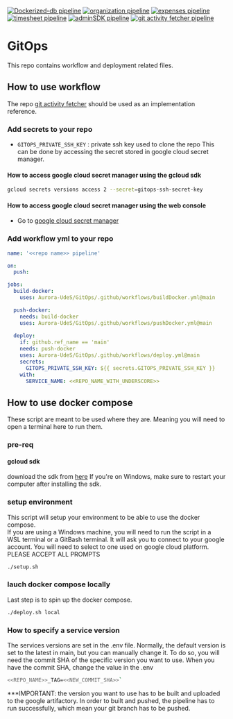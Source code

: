 [![Dockerized-db pipeline](https://github.com/Aurora-UdeS/dockerized-db/actions/workflows/pipeline.yml/badge.svg)](https://github.com/Aurora-UdeS/dockerized-db/actions/workflows/pipeline.yml)
[![organization pipeline](https://github.com/Aurora-UdeS/organization/actions/workflows/pipeline.yaml/badge.svg)](https://github.com/Aurora-UdeS/organization/actions/workflows/pipeline.yaml)
[![expenses pipeline](https://github.com/Aurora-UdeS/expenses/actions/workflows/pipeline.yaml/badge.svg)](https://github.com/Aurora-UdeS/expenses/actions/workflows/pipeline.yaml)
[![timesheet pipeline](https://github.com/Aurora-UdeS/timesheet/actions/workflows/pipeline.yml/badge.svg)](https://github.com/Aurora-UdeS/timesheet/actions/workflows/pipeline.yml)
[![adminSDK pipeline](https://github.com/Aurora-UdeS/adminsdk/actions/workflows/pipeline.yml/badge.svg)](https://github.com/Aurora-UdeS/adminsdk/actions/workflows/pipeline.yml)
[![git activity fetcher pipeline](https://github.com/Aurora-UdeS/git-activity-fetcher/actions/workflows/pipeline.yml/badge.svg)](https://github.com/Aurora-UdeS/git-activity-fetcher/actions/workflows/pipeline.yml)
# GitOps
This repo contains workflow and deployment related files.

## How to use workflow
The repo [git activity fetcher](https://github.com/Aurora-UdeS/git-activity-fetcher) should be used as an implementation reference.

### Add secrets to your repo
- `GITOPS_PRIVATE_SSH_KEY` : private ssh key used to clone the repo
This can be done by accessing the secret stored in google cloud secret manager.
#### How to access google cloud secret manager using the gcloud sdk
```bash
gcloud secrets versions access 2 --secret=gitops-ssh-secret-key
```
#### How to access google cloud secret manager using the web console
- Go to [google cloud secret manager](https://console.cloud.google.com/security/secret-manager)

### Add workflow yml to your repo
```yml
name: '<<repo name>> pipeline'

on:
  push:

jobs:
  build-docker:
    uses: Aurora-UdeS/GitOps/.github/workflows/buildDocker.yml@main

  push-docker:
    needs: build-docker
    uses: Aurora-UdeS/GitOps/.github/workflows/pushDocker.yml@main
    
  deploy:
    if: github.ref_name == 'main'
    needs: push-docker
    uses: Aurora-UdeS/GitOps/.github/workflows/deploy.yml@main
    secrets:
      GITOPS_PRIVATE_SSH_KEY: ${{ secrets.GITOPS_PRIVATE_SSH_KEY }}
    with:
      SERVICE_NAME: <<REPO_NAME_WITH_UNDERSCORE>>
```

## How to use docker compose
These script are meant to be used where they are. Meaning you will need to open a terminal here to run them.
### pre-req
#### gcloud sdk
download the sdk from [here](https://cloud.google.com/sdk/docs/install)
If you're on Windows, make sure to restart your computer after installing the sdk.
### setup environment
This script will setup your environment to be able to use the docker compose.  
If you are using a Windows machine, you will need to run the script in a WSL terminal or a GitBash terminal.
It will ask you to connect to your google account. You will need to select to one used on google cloud platform.
PLEASE ACCEPT ALL PROMPTS
```bash
./setup.sh
```

### lauch docker compose locally
Last step is to spin up the docker compose.  
```bash
./deploy.sh local
```

### How to specify a service version
The services versions are set in the .env file. Normally, the default version is set to the latest in main, but you can manually change it. To do so, you will need the commit SHA of the specific version you want to use. When you have the commit SHA, change the value in the .env
```bash
<<REPO_NAME>>_TAG=<<NEW_COMMIT_SHA>>`
```
***IMPORTANT: the version you want to use has to be built and uploaded to the google artifactory. In order to built and pushed, the pipeline has to run successfully, which mean your git branch has to be pushed.
